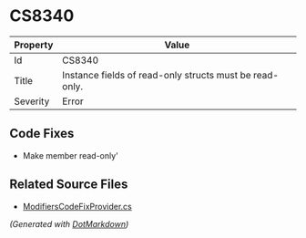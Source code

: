 # CS8340

| Property | Value                                                      |
| -------- | ---------------------------------------------------------- |
| Id       | CS8340                                                     |
| Title    | Instance fields of read\-only structs must be read\-only\. |
| Severity | Error                                                      |

## Code Fixes

* Make member read\-only'

## Related Source Files

* [ModifiersCodeFixProvider.cs](../../src/CodeFixes/CSharp/CodeFixes/ModifiersCodeFixProvider.cs)

*\(Generated with [DotMarkdown](http://github.com/JosefPihrt/DotMarkdown)\)*